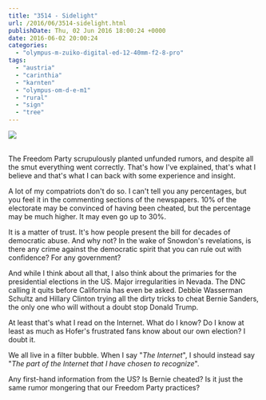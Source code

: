 ```yaml
---
title: "3514 - Sidelight"
url: /2016/06/3514-sidelight.html
publishDate: Thu, 02 Jun 2016 18:00:24 +0000
date: 2016-06-02 20:00:24
categories: 
  - "olympus-m-zuiko-digital-ed-12-40mm-f2-8-pro"
tags: 
  - "austria"
  - "carinthia"
  - "karnten"
  - "olympus-om-d-e-m1"
  - "rural"
  - "sign"
  - "tree"
---
```

<div class="container">
<div class="center"><a target="_blank" href="https://d25zfm9zpd7gm5.cloudfront.net/1200x1200/2016/20160319_120409_lr.jpg"><img class="webfeedsFeaturedVisual" src="https://d25zfm9zpd7gm5.cloudfront.net/0600x0600/2016/20160319_120409_lr.jpg" /></a></div>
</div>
<br />

The Freedom Party scrupulously planted unfunded rumors, and despite all the smut everything went correctly. That's how I've explained, that's what I believe and that's what I can back with some experience and insight.

A lot of my compatriots don't do so. I can't tell you any percentages, but you feel it in the commenting sections of the newspapers. 10% of the electorate may be convinced of having been cheated, but the percentage may be much higher. It may even go up to 30%.

It is a matter of trust. It's how people present the bill for decades of democratic abuse. And why not? In the wake of Snowdon's revelations, is there any crime against the democratic spirit that you can rule out with confidence? For any government?

And while I think about all that, I also think about the primaries for the presidential elections in the US. Major irregularities in Nevada. The DNC calling it quits before California has even be asked. Debbie Wasserman Schultz and Hillary Clinton trying all the dirty tricks to cheat Bernie Sanders, the only one who will without a doubt stop Donald Trump.

At least that's what I read on the Internet. What do I know? Do I know at least as much as Hofer's frustrated fans know about our own election? I doubt it.

We all live in a filter bubble. When I say "<em>The Internet</em>", I should instead say "<em>The part of the Internet that I have chosen to recognize</em>". 

Any first-hand information from the US? Is Bernie cheated? Is it just the same rumor mongering that our Freedom Party practices?
